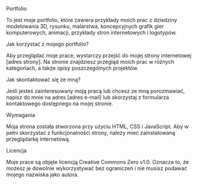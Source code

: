 Portfolio

To jest moje portfolio, które zawiera przykłady moich prac z dziedziny modelowania 3D, rysunku, malarstwa, koncepcyjnych grafik gier komputerowych, animacji, przykłady stron internetowych i logotypów.

Jak korzystać z mojego portfolio?

Aby przeglądać moje prace, wystarczy przejść do mojej strony internetowej [adres strony]. Na stronie znajdziesz przegląd moich prac w różnych kategoriach, a także opisy poszczególnych projektów.

Jak skontaktować się ze mną?

Jeśli jesteś zainteresowany moją pracą lub chcesz ze mną porozmawiać, napisz do mnie na adres [adres e-mail] lub skorzystaj z formularza kontaktowego dostępnego na mojej stronie.

Wymagania

Moja strona została stworzona przy użyciu HTML, CSS i JavaScript. Aby w pełni skorzystać z funkcjonalności strony, należy mieć zainstalowaną przeglądarkę internetową.

Licencja

Moje prace są objęte licencją Creative Commons Zero v1.0. Oznacza to, że możesz je dowolnie wykorzystywać bez ograniczeń i nie musisz podawać mojego nazwiska jako autora.

